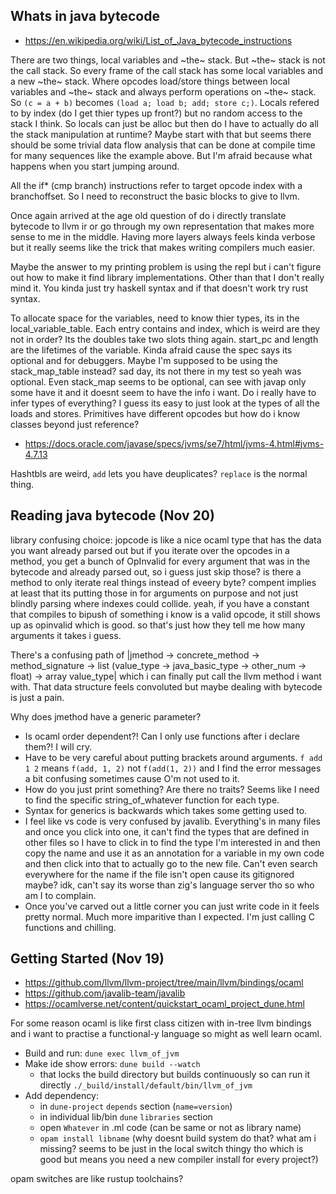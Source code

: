 ## Whats in java bytecode

- https://en.wikipedia.org/wiki/List_of_Java_bytecode_instructions

There are two things, local variables and ~the~ stack. But ~the~ stack is not the call stack. 
So every frame of the call stack has some local variables and a new ~the~ stack. Where opcodes load/store things between local variables and ~the~ stack and always perform operations on ~the~ stack. So `(c = a + b)` becomes `(load a; load b; add; store c;)`. Locals refered to by index (do I get thier types up front?) but no random access to the stack I think. So locals can just be alloc but then do I have to actually do all the stack manipulation at runtime? Maybe start with that but seems there should be some trivial data flow analysis that can be done at compile time for many sequences like the example above. But I'm afraid because what happens when you start jumping around. 

All the if* (cmp branch) instructions refer to target opcode index with a branchoffset. So I need to reconstruct the basic blocks to give to llvm. 

Once again arrived at the age old question of do i directly translate bytecode to llvm ir or go through my own representation that makes more sense to me in the middle. Having more layers always feels kinda verbose but it really seems like the trick that makes writing compilers much easier. 

Maybe the answer to my printing problem is using the repl but i can't figure out how to make it find library implementations. Other than that I don't really mind it. You kinda just try haskell syntax and if that doesn't work try rust syntax. 

To allocate space for the variables, need to know thier types, its in the local_variable_table. Each entry contains and index, which is weird are they not in order? Its the doubles take two slots thing again. 
start_pc and length are the lifetimes of the variable. Kinda afraid cause the spec says its optional and for debuggers. Maybe I'm supposed to be using the stack_map_table instead? sad day, its not there in my test so yeah was optional. Even stack_map seems to be optional, can see with javap only some have it and it doesnt seem to have the info i want. Do i really have to infer types of everything? I guess its easy to just look at the types of all the loads and stores. Primitives have different opcodes but how do i know classes beyond just reference? 
- https://docs.oracle.com/javase/specs/jvms/se7/html/jvms-4.html#jvms-4.7.13

Hashtbls are weird, `add` lets you have deuplicates? `replace` is the normal thing. 

## Reading java bytecode (Nov 20)

library confusing choice: jopcode is like a nice ocaml type that has the data you want already parsed out but if you iterate over the opcodes in a method, you get a bunch of OpInvalid for every argument that was in the bytecode and already parsed out, so i guess just skip those? is there a method to only iterate real things instead of eveery byte? 
compent implies at least that its putting those in for arguments on purpose and not just blindly parsing where indexes could collide. yeah, if you have a constant that compiles to bipush of something i know is a valid opcode, it still shows up as opinvalid which is good. so that's just how they tell me how many arguments it takes i guess. 

There's a confusing path of |jmethod -> concrete_method -> method_signature -> list (value_type -> java_basic_type -> other_num -> float) -> array value_type| which i can finally put call the llvm method i want with. That data structure feels convoluted but maybe dealing with bytecode is just a pain. 

Why does jmethod have a generic parameter? 

- Is ocaml order dependent?! Can I only use functions after i declare them?! I will cry.
- Have to be very careful about putting brackets around arguments. `f add 1 2` means `f(add, 1, 2)` not `f(add(1, 2))` and I find the error messages a bit confusing sometimes cause O'm not used to it. 
- How do you just print something? Are there no traits? Seems like I need to find the specific string_of_whatever function for each type. 
- Syntax for generics is backwards which takes some getting used to. 
- I feel like vs code is very confused by javalib. Everything's in many files and once you click into one, it can't find the types that are defined in other files so I have to click in to find the type I'm interested in and then copy the name and use it as an annotation for a variable in my own code and then click into that to actually go to the new file. Can't even search everywhere for the name if the file isn't open cause its gitignored maybe? idk, can't say its worse than zig's language server tho so who am I to complain. 
- Once you've carved out a little corner you can just write code in it feels pretty normal. Much more imparitive than I expected. I'm just calling C functions and chilling. 


## Getting Started (Nov 19)

- https://github.com/llvm/llvm-project/tree/main/llvm/bindings/ocaml
- https://github.com/javalib-team/javalib
- https://ocamlverse.net/content/quickstart_ocaml_project_dune.html

For some reason ocaml is like first class citizen with in-tree llvm bindings and i want to practise a functional-y language so might as well learn ocaml. 


- Build and run: `dune exec llvm_of_jvm`
- Make ide show errors: `dune build --watch`
    - that locks the build directory but builds continuously so can run it directly `./_build/install/default/bin/llvm_of_jvm`
- Add dependency: 
    - in `dune-project` `depends` section (`name=version`)
    - in individual lib/bin `dune` `libraries` section
    - open `Whatever` in .ml code (can be same or not as library name)
    - `opam install libname` (why doesnt build system do that? what am i missing? seems to be just in the local switch thingy tho which is good but means you need a new compiler install for every project?)

opam switches are like rustup toolchains? 
